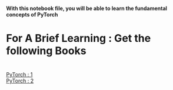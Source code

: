 <img src="https://opensource.fb.com/img/projects/pytorch-dark-background.png" alt="">
<h4>With this notebook file, you will be able to learn the fundamental concepts of PyTorch</h4>
<h1>For A Brief Learning : Get the following Books</h1>
<h1></h1><a href="https://www.mediafire.com/file/9jc7md8ewmvg085/torch.pdf/file">PyTorch : 1</a><br>
<a href="https://www.mediafire.com/file/73vl3g34qewhwzo/cvplustorch.pdf/file">PyTorch : 2</a></h1>

